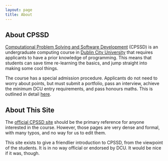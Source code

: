```yaml
---
layout: page
title: About
---
```

## About CPSSD

[Computational Problem Solving and Software Development](https://www4.dcu.ie/courses/undergraduate/computing/computational-problem-solving-and-software-development.shtml/) (CPSSD) is an undergraduate computing course in [Dublin City University](http://dcu.ie) that requires applicants to have a prior knowledge of programming. This means that students can save time re-learning the basics, and jump straight into making some cool things.

The course has a special admission procedure. Applicants do not need to worry about points, but must submit a portfolio, pass an interview, achieve the minimum DCU entry requirements, and pass honours maths. This is outlined in detail [here](http://www.computing.dcu.ie/undergraduate/pssd/portfolio-interview).

## About This Site
The [official CPSSD site](http://www.computing.dcu.ie/undergraduate/pssd/computational-problem-solving-software-development-cpssd) should be the primary reference for anyone interested in the course. However, those pages are very dense and formal, with many typos, and no way for us to edit them.

This site exists to give a friendlier introduction to CPSSD, from the viewpoint of the students. It is in no way official or endorsed by DCU. It would be nice if it was, though.
